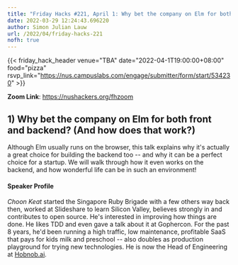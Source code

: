 ```yaml
---
title: "Friday Hacks #221, April 1: Why bet the company on Elm for both front and backend?"
date: 2022-03-29 12:24:43.696220
author: Simon Julian Lauw
url: /2022/04/friday-hacks-221
nofh: true
---
```


{{< friday_hack_header
    venue="TBA"
    date="2022-04-1T19:00:00+08:00"
    food="pizza"
    rsvp_link="https://nus.campuslabs.com/engage/submitter/form/start/534230" >}}

**Zoom Link**: https://nushackers.org/fhzoom

## 1) Why bet the company on Elm for both front and backend? (And how does that work?)

Although Elm usually runs on the browser, this talk explains why it's actually a great choice for building the backend too -- and why it can be a perfect choice for a startup. We will walk through how it even works on the backend, and how wonderful life can be in such an environment!

#### Speaker Profile

_Choon Keat_ started the Singapore Ruby Brigade with a few others way back then, worked at Slideshare to learn Silicon Valley, believes strongly in and contributes to open source. He's interested in improving how things are done. He likes TDD and even gave a talk about it at Gophercon. For the past 8 years, he'd been running a high traffic, low maintenance, profitable SaaS that pays for kids milk and preschool -- also doubles as production playground for trying new technologies. He is now the Head of Engineering at [Hobnob.ai](https://www.hobnob.ai/).

